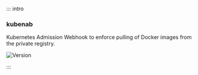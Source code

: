 ::: intro

### kubenab

Kubernetes Admission Webhook to enforce pulling of Docker images from the
private registry.

![Version](https://img.shields.io/badge/Version-dev-1.0.0-orange.svg?style=flat-square)
<br/>

:::
